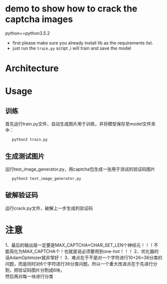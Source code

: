 # demo to show how to crack the captcha images 

python==python3.5.2
* first please make sure you already install lib as the requirements list.
* just run the `train.py` script ,i will train and save the model 

# Architecture

# Usage

## 训练
首先运行train.py文件，自动生成图片用于训练，并将模型保存至model文件夹中：
```
   python3 train.py
```

## 生成测试图片
运行test_image_generator.py，用captcha包生成一张用于测试的验证码图片
```
   python3 test_image_generator.py
```

## 破解验证码
运行crack.py文件，破解上一步生成的验证码

# 注意
1、最后的输出层一定要是MAX_CAPTCHA×CHAR_SET_LEN个神经元！！！不能简化为MAX_CAPTCHA个！也就是说必须要用到one-hot！！！
2、优化器的话AdamOptimizer就非常好！
3、难点在于不是对一个字符进行10+26=36分类的问题，而是同时对6个字符进行36分类问题。所以一个重大改进点在于先进行分割，把验证码图片分割成6块，\
然后再对每一块进行分类